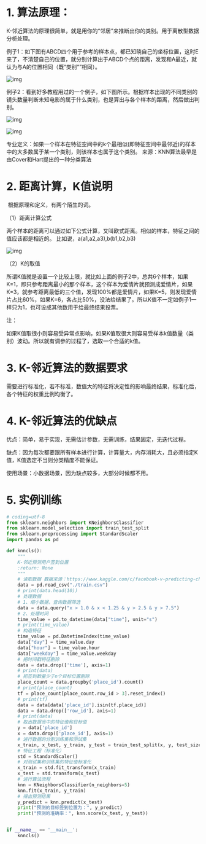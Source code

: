 # 1. 算法原理：

​       K-邻近算法的原理很简单，就是用你的“邻居”来推断出你的类别。用于离散型数据分析处理。

​       例子1：如下图有ABCD四个用于参考的样本点，都已知晓自己的坐标位置，这时E来了，不清楚自己的位置，就分别计算出于ABCD个点的距离，发现和A最近，就认为与A的位置相同（既“类别“”相同）。

![img](https://images2018.cnblogs.com/blog/964076/201808/964076-20180809151539476-1086345280.png)

​       例子2：看到好多教程用过的一个例子，如下图所示。根据样本出现的不同类别的镜头数量判断未知电影的属于什么类别，也是算出与各个样本的距离，然后做出判别。

![img](https://images2018.cnblogs.com/blog/964076/201808/964076-20180809154050624-1861973664.png)

![img](https://images2018.cnblogs.com/blog/964076/201808/964076-20180809154116258-506183177.png)

​     专业定义：如果一个样本在特征空间中的k个最相似(即特征空间中最邻近)的样本中的大多数属于某一个类别，则该样本也属于这个类别。
     来源：KNN算法最早是由Cover和Hart提出的一种分类算法

#  2. 距离计算，K值说明

​     根据原理和定义，有两个陌生的词。

（1）距离计算公式

两个样本的距离可以通过如下公式计算，又叫欧式距离。相似的样本，特征之间的值应该都是相近的。
比如说，a(a1,a2,a3),b(b1,b2,b3)

![img](https://images2018.cnblogs.com/blog/964076/201808/964076-20180809155037633-1596293074.png)

（2）K的取值

所谓K值就是设置一个比较上限，就比如上面的例子2中，总共6个样本，如果K=1，即只参考距离最小的那个样本，这个样本为爱情片就预测成爱情片，如果K=3，就参考距离最低的三个值，发现100%都是爱情片，如果K=5，则发现爱情片占比60%，如果K=6，各占比50%，没法给结果了。所以K值不一定如例子1一样只为1，也可设成其他数用于给最终结果投票。

注：

如果K值取很小则容易受异常点影响，如果K值取很大则容易受样本k值数量（类别）波动。所以就有调参的过程了，选取一个合适的k值。

# 3. K-邻近算法的数据要求

​      需要进行标准化，若不标准，数值大的特征将决定性的影响最终结果，标准化后，各个特征的权重比例均衡了。

# 4. K-邻近算法的优缺点

优点：简单，易于实现，无需估计参数，无需训练，结果固定，无迭代过程。

缺点：因为每次都要跟所有样本进行计算，计算量大，内存消耗大，且必须指定K值，K值选定不当则分类精度不能保证。

使用场景：小数据场景，因为缺点较多，大部分时候都不用。

# 5. 实例训练



``` python
# coding=utf-8
from sklearn.neighbors import KNeighborsClassifier
from sklearn.model_selection import train_test_split
from sklearn.preprocessing import StandardScaler
import pandas as pd

def knncls():
    """
    K-邻近预测用户签到位置
    :return: None
    """
    # 读取数据 数据来源：https://www.kaggle.com/c/facebook-v-predicting-check-ins/data
    data = pd.read_csv("./train.csv")
    # print(data.head(10))
    # 处理数据
    # 1、缩小数据，查询数据筛选
    data = data.query("x > 1.0 & x < 1.25 & y > 2.5 & y > 7.5")
    # 2、处理时间
    time_value = pd.to_datetime(data["time"], unit="s")
    # print(time_value)
    # 构造特征
    time_value = pd.DatetimeIndex(time_value)
    data["day"] = time_value.day
    data["hour"] = time_value.hour
    data["weekday"] = time_value.weekday
    # 把时间戳特征删除
    data = data.drop(['time'], axis=1)
    # print(data)
    # 把签到数量少于n个目标位置删除
    place_count = data.groupby('place_id').count()
    # print(place_count)
    tf = place_count[place_count.row_id > 3].reset_index()
    # print(tf)
    data = data[data['place_id'].isin(tf.place_id)]
    data = data.drop(['row_id'], axis=1)
    # print(data)
    # 取出数据当中的特征值和目标值
    y = data['place_id']
    x = data.drop(['place_id'], axis=1)
    # 进行数据的分割训练集和测试集
    x_train, x_test, y_train, y_test = train_test_split(x, y, test_size=0.25)
    # 特征工程（标准化）
    std = StandardScaler()
    # 对测试集和训练集的特征值标准化
    x_train = std.fit_transform(x_train)
    x_test = std.transform(x_test)
    # 进行算法流程
    knn = KNeighborsClassifier(n_neighbors=5)
    knn.fit(x_train, y_train)
    # 得出预测结果
    y_predict = knn.predict(x_test)
    print("预测的目标签到位置为：", y_predict)
    print("预测的准确率：", knn.score(x_test, y_test))


if __name__ == '__main__':
    knncls()
```